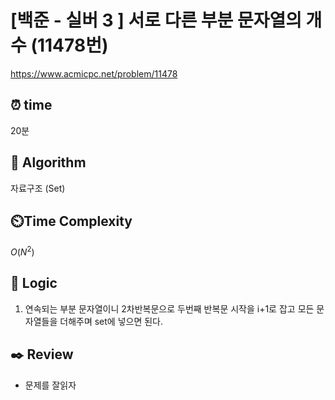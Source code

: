 # [백준 - 실버 3 ] 서로 다른 부분 문자열의 개수 (11478번)

https://www.acmicpc.net/problem/11478

## ⏰ **time**

20분

## :pushpin: **Algorithm**

자료구조 (Set)

## ⏲️**Time Complexity**

$O(N^2)$

## :round_pushpin: **Logic**

1. 연속되는 부분 문자열이니 2차반복문으로 두번째 반복문 시작을 i+1로 잡고 모든 문자열들을 더해주며 set에 넣으면 된다.

## :black_nib: **Review**

- 문제를 잘읽자
